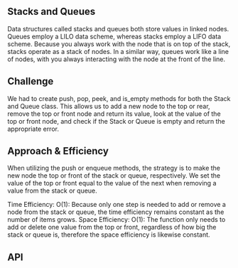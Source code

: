 ## Stacks and Queues
Data structures called stacks and queues both store values in linked nodes. Queues employ a LILO data scheme, whereas stacks employ a LIFO data scheme. Because you always work with the node that is on top of the stack, stacks operate as a stack of nodes. In a similar way, queues work like a line of nodes, with you always interacting with the node at the front of the line.

## Challenge
We had to create push, pop, peek, and is_empty methods for both the Stack and Queue class. This allows us to add a new node to the top or rear, remove the top or front node and return its value, look at the value of the top or front node, and check if the Stack or Queue is empty and return the appropriate error.


## Approach & Efficiency
When utilizing the push or enqueue methods, the strategy is to make the new node the top or front of the stack or queue, respectively. We set the value of the top or front equal to the value of the next when removing a value from the stack or queue.

Time Efficiency:
O(1): Because only one step is needed to add or remove a node from the stack or queue, the time efficiency remains constant as the number of items grows.
Space Efficiency:
O(1): The function only needs to add or delete one value from the top or front, regardless of how big the stack or queue is, therefore the space efficiency is likewise constant.

## API
